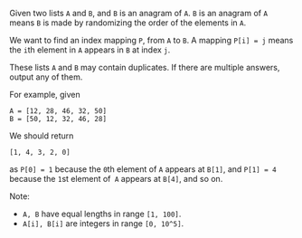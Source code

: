 
 Given two lists `A` and `B`, and `B` is an anagram of `A`. `B` is an anagram of `A` means `B` is made by randomizing the order of the elements in `A`.

 We want to find an index mapping `P`, from `A` to `B`. A mapping `P[i] = j` means the `i`th element in `A` appears in `B` at index `j`.

 These lists `A` and `B` may contain duplicates. If there are multiple answers, output any of them.

 For example, given

 ```
 A = [12, 28, 46, 32, 50]
 B = [50, 12, 32, 46, 28]
 ```

 We should return

 ```
 [1, 4, 3, 2, 0]
  ```

as `P[0] = 1` because the `0`th element of `A` appears at `B[1]`, and `P[1] = 4` because the `1`st element of` A` appears at `B[4]`, and so on.


 Note:
  -  `A, B` have equal lengths in range `[1, 100]`.
   -  `A[i], B[i]` are integers in range `[0, 10^5]`.

